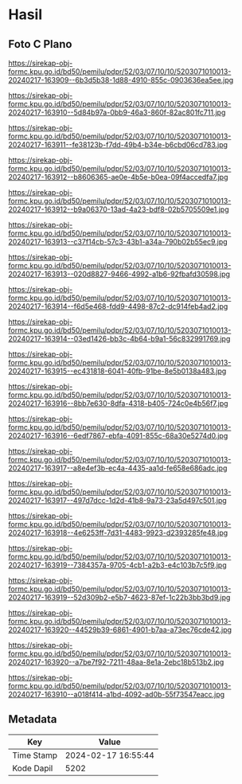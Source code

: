 # Hasil

## Foto C Plano

https://sirekap-obj-formc.kpu.go.id/bd50/pemilu/pdpr/52/03/07/10/10/5203071010013-20240217-163909--6b3d5b38-1d88-4910-855c-0903636ea5ee.jpg

https://sirekap-obj-formc.kpu.go.id/bd50/pemilu/pdpr/52/03/07/10/10/5203071010013-20240217-163910--5d84b97a-0bb9-46a3-860f-82ac801fc711.jpg

https://sirekap-obj-formc.kpu.go.id/bd50/pemilu/pdpr/52/03/07/10/10/5203071010013-20240217-163911--fe38123b-f7dd-49b4-b34e-b6cbd06cd783.jpg

https://sirekap-obj-formc.kpu.go.id/bd50/pemilu/pdpr/52/03/07/10/10/5203071010013-20240217-163912--b8606365-ae0e-4b5e-b0ea-09f4accedfa7.jpg

https://sirekap-obj-formc.kpu.go.id/bd50/pemilu/pdpr/52/03/07/10/10/5203071010013-20240217-163912--b9a06370-13ad-4a23-bdf8-02b5705509e1.jpg

https://sirekap-obj-formc.kpu.go.id/bd50/pemilu/pdpr/52/03/07/10/10/5203071010013-20240217-163913--c37f14cb-57c3-43b1-a34a-790b02b55ec9.jpg

https://sirekap-obj-formc.kpu.go.id/bd50/pemilu/pdpr/52/03/07/10/10/5203071010013-20240217-163913--020d8827-9466-4992-a1b6-92fbafd30598.jpg

https://sirekap-obj-formc.kpu.go.id/bd50/pemilu/pdpr/52/03/07/10/10/5203071010013-20240217-163914--f6d5e468-fdd9-4498-87c2-dc914feb4ad2.jpg

https://sirekap-obj-formc.kpu.go.id/bd50/pemilu/pdpr/52/03/07/10/10/5203071010013-20240217-163914--03ed1426-bb3c-4b64-b9a1-56c832991769.jpg

https://sirekap-obj-formc.kpu.go.id/bd50/pemilu/pdpr/52/03/07/10/10/5203071010013-20240217-163915--ec431818-6041-40fb-91be-8e5b0138a483.jpg

https://sirekap-obj-formc.kpu.go.id/bd50/pemilu/pdpr/52/03/07/10/10/5203071010013-20240217-163916--8bb7e630-8dfa-4318-b405-724c0e4b56f7.jpg

https://sirekap-obj-formc.kpu.go.id/bd50/pemilu/pdpr/52/03/07/10/10/5203071010013-20240217-163916--6edf7867-ebfa-4091-855c-68a30e5274d0.jpg

https://sirekap-obj-formc.kpu.go.id/bd50/pemilu/pdpr/52/03/07/10/10/5203071010013-20240217-163917--a8e4ef3b-ec4a-4435-aa1d-fe658e686adc.jpg

https://sirekap-obj-formc.kpu.go.id/bd50/pemilu/pdpr/52/03/07/10/10/5203071010013-20240217-163917--497d7dcc-1d2d-41b8-9a73-23a5d497c501.jpg

https://sirekap-obj-formc.kpu.go.id/bd50/pemilu/pdpr/52/03/07/10/10/5203071010013-20240217-163918--4e6253ff-7d31-4483-9923-d2393285fe48.jpg

https://sirekap-obj-formc.kpu.go.id/bd50/pemilu/pdpr/52/03/07/10/10/5203071010013-20240217-163919--7384357a-9705-4cb1-a2b3-e4c103b7c5f9.jpg

https://sirekap-obj-formc.kpu.go.id/bd50/pemilu/pdpr/52/03/07/10/10/5203071010013-20240217-163919--52d309b2-e5b7-4623-87ef-1c22b3bb3bd9.jpg

https://sirekap-obj-formc.kpu.go.id/bd50/pemilu/pdpr/52/03/07/10/10/5203071010013-20240217-163920--44529b39-6861-4901-b7aa-a73ec76cde42.jpg

https://sirekap-obj-formc.kpu.go.id/bd50/pemilu/pdpr/52/03/07/10/10/5203071010013-20240217-163920--a7be7f92-7211-48aa-8e1a-2ebc18b513b2.jpg

https://sirekap-obj-formc.kpu.go.id/bd50/pemilu/pdpr/52/03/07/10/10/5203071010013-20240217-163910--a018f414-a1bd-4092-ad0b-55f73547eacc.jpg


## Metadata

| Key        | Value               |
| ---------- | ------------------- |
| Time Stamp | 2024-02-17 16:55:44 |
| Kode Dapil | 5202                |



